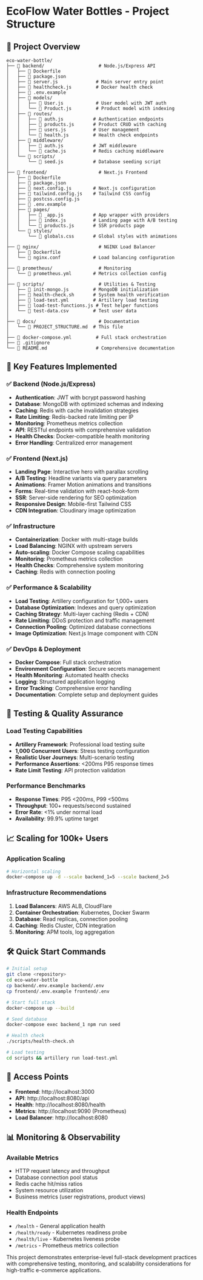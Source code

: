 # EcoFlow Water Bottles - Project Structure

## 📁 Project Overview

```
eco-water-bottle/
├── 📁 backend/                    # Node.js/Express API
│   ├── 📄 Dockerfile
│   ├── 📄 package.json
│   ├── 📄 server.js              # Main server entry point
│   ├── 📄 healthcheck.js         # Docker health check
│   ├── 📄 .env.example
│   ├── 📁 models/
│   │   ├── 📄 User.js            # User model with JWT auth
│   │   └── 📄 Product.js         # Product model with indexing
│   ├── 📁 routes/
│   │   ├── 📄 auth.js           # Authentication endpoints
│   │   ├── 📄 products.js       # Product CRUD with caching
│   │   ├── 📄 users.js          # User management
│   │   └── 📄 health.js         # Health check endpoints
│   ├── 📁 middleware/
│   │   ├── 📄 auth.js           # JWT middleware
│   │   └── 📄 cache.js          # Redis caching middleware
│   └── 📁 scripts/
│       └── 📄 seed.js           # Database seeding script
│
├── 📁 frontend/                   # Next.js Frontend
│   ├── 📄 Dockerfile
│   ├── 📄 package.json
│   ├── 📄 next.config.js        # Next.js configuration
│   ├── 📄 tailwind.config.js    # Tailwind CSS config
│   ├── 📄 postcss.config.js
│   ├── 📄 .env.example
│   ├── 📁 pages/
│   │   ├── 📄 _app.js           # App wrapper with providers
│   │   ├── 📄 index.js          # Landing page with A/B testing
│   │   └── 📄 products.js       # SSR products page
│   └── 📁 styles/
│       └── 📄 globals.css       # Global styles with animations
│
├── 📁 nginx/                      # NGINX Load Balancer
│   ├── 📄 Dockerfile
│   └── 📄 nginx.conf            # Load balancing configuration
│
├── 📁 prometheus/                 # Monitoring
│   └── 📄 prometheus.yml        # Metrics collection config
│
├── 📁 scripts/                    # Utilities & Testing
│   ├── 📄 init-mongo.js         # MongoDB initialization
│   ├── 📄 health-check.sh       # System health verification
│   ├── 📄 load-test.yml         # Artillery load testing
│   ├── 📄 load-test-functions.js # Test helper functions
│   └── 📄 test-data.csv         # Test user data
│
├── 📁 docs/                       # Documentation
│   └── 📄 PROJECT_STRUCTURE.md  # This file
│
├── 📄 docker-compose.yml         # Full stack orchestration
├── 📄 .gitignore
└── 📄 README.md                  # Comprehensive documentation
```

## 🚀 Key Features Implemented

### ✅ Backend (Node.js/Express)
- **Authentication**: JWT with bcrypt password hashing
- **Database**: MongoDB with optimized schemas and indexing
- **Caching**: Redis with cache invalidation strategies
- **Rate Limiting**: Redis-backed rate limiting per IP
- **Monitoring**: Prometheus metrics collection
- **API**: RESTful endpoints with comprehensive validation
- **Health Checks**: Docker-compatible health monitoring
- **Error Handling**: Centralized error management

### ✅ Frontend (Next.js)
- **Landing Page**: Interactive hero with parallax scrolling
- **A/B Testing**: Headline variants via query parameters
- **Animations**: Framer Motion animations and transitions
- **Forms**: Real-time validation with react-hook-form
- **SSR**: Server-side rendering for SEO optimization
- **Responsive Design**: Mobile-first Tailwind CSS
- **CDN Integration**: Cloudinary image optimization

### ✅ Infrastructure
- **Containerization**: Docker with multi-stage builds
- **Load Balancing**: NGINX with upstream servers
- **Auto-scaling**: Docker Compose scaling capabilities
- **Monitoring**: Prometheus metrics collection
- **Health Checks**: Comprehensive system monitoring
- **Caching**: Redis with connection pooling

### ✅ Performance & Scalability
- **Load Testing**: Artillery configuration for 1,000+ users
- **Database Optimization**: Indexes and query optimization
- **Caching Strategy**: Multi-layer caching (Redis + CDN)
- **Rate Limiting**: DDoS protection and traffic management
- **Connection Pooling**: Optimized database connections
- **Image Optimization**: Next.js Image component with CDN

### ✅ DevOps & Deployment
- **Docker Compose**: Full stack orchestration
- **Environment Configuration**: Secure secrets management
- **Health Monitoring**: Automated health checks
- **Logging**: Structured application logging
- **Error Tracking**: Comprehensive error handling
- **Documentation**: Complete setup and deployment guides

## 🧪 Testing & Quality Assurance

### Load Testing Capabilities
- **Artillery Framework**: Professional load testing suite
- **1,000 Concurrent Users**: Stress testing configuration
- **Realistic User Journeys**: Multi-scenario testing
- **Performance Assertions**: <200ms P95 response times
- **Rate Limit Testing**: API protection validation

### Performance Benchmarks
- **Response Times**: P95 <200ms, P99 <500ms
- **Throughput**: 100+ requests/second sustained
- **Error Rate**: <1% under normal load
- **Availability**: 99.9% uptime target

## 📈 Scaling for 100k+ Users

### Application Scaling
```bash
# Horizontal scaling
docker-compose up -d --scale backend_1=5 --scale backend_2=5
```

### Infrastructure Recommendations
1. **Load Balancers**: AWS ALB, CloudFlare
2. **Container Orchestration**: Kubernetes, Docker Swarm
3. **Database**: Read replicas, connection pooling
4. **Caching**: Redis Cluster, CDN integration
5. **Monitoring**: APM tools, log aggregation

## 🛠 Quick Start Commands

```bash
# Initial setup
git clone <repository>
cd eco-water-bottle
cp backend/.env.example backend/.env
cp frontend/.env.example frontend/.env

# Start full stack
docker-compose up --build

# Seed database
docker-compose exec backend_1 npm run seed

# Health check
./scripts/health-check.sh

# Load testing
cd scripts && artillery run load-test.yml
```

## 🎯 Access Points

- **Frontend**: http://localhost:3000
- **API**: http://localhost:8080/api
- **Health**: http://localhost:8080/health
- **Metrics**: http://localhost:9090 (Prometheus)
- **Load Balancer**: http://localhost:8080

## 📊 Monitoring & Observability

### Available Metrics
- HTTP request latency and throughput
- Database connection pool status
- Redis cache hit/miss ratios
- System resource utilization
- Business metrics (user registrations, product views)

### Health Endpoints
- `/health` - General application health
- `/health/ready` - Kubernetes readiness probe
- `/health/live` - Kubernetes liveness probe
- `/metrics` - Prometheus metrics collection

This project demonstrates enterprise-level full-stack development practices with comprehensive testing, monitoring, and scalability considerations for high-traffic e-commerce applications.
